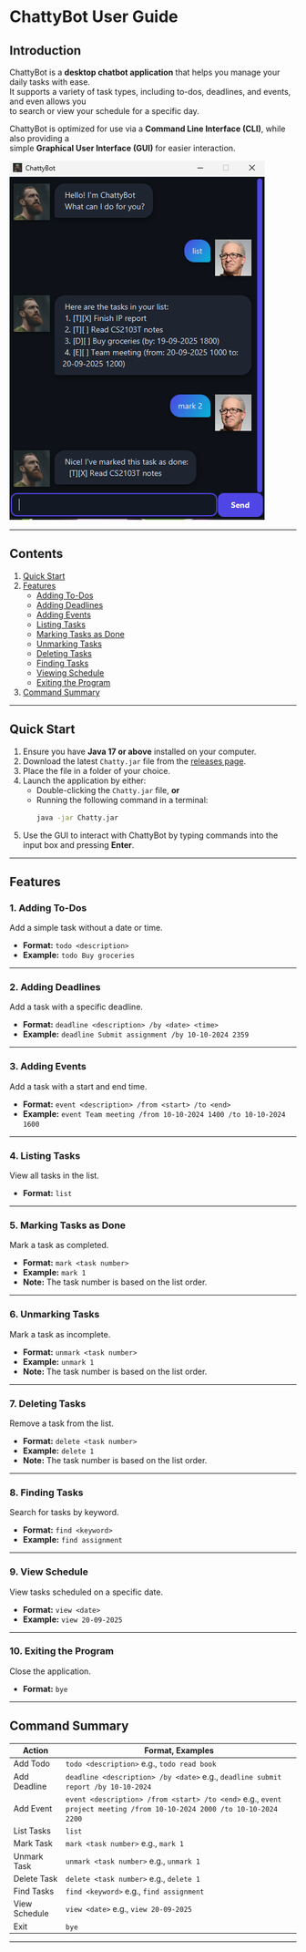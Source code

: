 # ChattyBot User Guide

## Introduction

ChattyBot is a **desktop chatbot application** that helps you manage your daily tasks with ease.  
It supports a variety of task types, including to-dos, deadlines, and events, and even allows you  
to search or view your schedule for a specific day.

ChattyBot is optimized for use via a **Command Line Interface (CLI)**, while also providing a  
simple **Graphical User Interface (GUI)** for easier interaction.

![ChattyBot User Interface](Ui.png)

---

## Contents

1. [Quick Start](#quick-start)
2. [Features](#features)
    - [Adding To-Dos](#1-adding-to-dos)
    - [Adding Deadlines](#2-adding-deadlines)
    - [Adding Events](#3-adding-events)
    - [Listing Tasks](#4-listing-tasks)
    - [Marking Tasks as Done](#5-marking-tasks-as-done)
    - [Unmarking Tasks](#6-unmarking-tasks)
    - [Deleting Tasks](#7-deleting-tasks)
    - [Finding Tasks](#8-finding-tasks)
    - [Viewing Schedule](#9-view-schedule)
    - [Exiting the Program](#10-exiting-the-program)
4. [Command Summary](#command-summary)

---

## Quick Start

1. Ensure you have **Java 17 or above** installed on your computer.
2. Download the latest `Chatty.jar` file from the [releases page](https://github.com/K0p1-Git/releases).
3. Place the file in a folder of your choice.
4. Launch the application by either:
    - Double-clicking the `Chatty.jar` file, **or**
    - Running the following command in a terminal:
      ```bash
      java -jar Chatty.jar
      ```  
5. Use the GUI to interact with ChattyBot by typing commands into the input box and pressing **Enter**.

---

## Features

### 1. Adding To-Dos
Add a simple task without a date or time.

- **Format:** `todo <description>`
- **Example:** `todo Buy groceries`

---

### 2. Adding Deadlines
Add a task with a specific deadline.

- **Format:** `deadline <description> /by <date> <time>`
- **Example:** `deadline Submit assignment /by 10-10-2024 2359`

---

### 3. Adding Events
Add a task with a start and end time.
- **Format:** `event <description> /from <start> /to <end>`
- **Example:** `event Team meeting /from 10-10-2024 1400 /to 10-10-2024 1600`

---

### 4. Listing Tasks
View all tasks in the list.
- **Format:** `list`

---

### 5. Marking Tasks as Done
Mark a task as completed.
- **Format:** `mark <task number>`
- **Example:** `mark 1`
- **Note:** The task number is based on the list order.

---

### 6. Unmarking Tasks
Mark a task as incomplete.
- **Format:** `unmark <task number>`
- **Example:** `unmark 1`
- **Note:** The task number is based on the list order.

---

### 7. Deleting Tasks
Remove a task from the list.
- **Format:** `delete <task number>`
- **Example:** `delete 1`
- **Note:** The task number is based on the list order.

---

### 8. Finding Tasks
Search for tasks by keyword.
- **Format:** `find <keyword>`
- **Example:** `find assignment`

---

### 9. View Schedule
View tasks scheduled on a specific date.
- **Format:** `view <date>`
- **Example:** `view 20-09-2025`

---

### 10. Exiting the Program
Close the application.
- **Format:** `bye`

---

## Command Summary

| Action        | Format, Examples                                                                                                      |
|---------------|-----------------------------------------------------------------------------------------------------------------------|
| Add Todo      | `todo <description>` e.g., `todo read book`                                                                           |
| Add Deadline  | `deadline <description> /by <date>` e.g., `deadline submit report /by 10-10-2024`                                     |
| Add Event     | `event <description> /from <start> /to <end>` e.g., `event project meeting /from 10-10-2024 2000 /to 10-10-2024 2200` |
| List Tasks    | `list`                                                                                                                |
| Mark Task     | `mark <task number>` e.g., `mark 1`                                                                                   |
| Unmark Task   | `unmark <task number>` e.g., `unmark 1`                                                                               |
| Delete Task   | `delete <task number>` e.g., `delete 1`                                                                               |
| Find Tasks    | `find <keyword>` e.g., `find assignment`                                                                              |
| View Schedule | `view <date>` e.g., `view 20-09-2025`                                                                                 |
| Exit          | `bye`                                                                                                                 |

---
